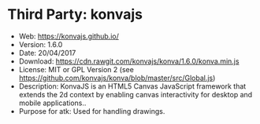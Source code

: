 Third Party: konvajs
======================

* Web: https://konvajs.github.io/
* Version: 1.6.0
* Date: 20/04/2017
* Download: https://cdn.rawgit.com/konvajs/konva/1.6.0/konva.min.js
* License: MIT or GPL Version 2 (see https://github.com/konvajs/konva/blob/master/src/Global.js)
* Description: KonvaJS is an HTML5 Canvas JavaScript framework that extends the 2d context by enabling canvas interactivity for desktop and mobile applications..
* Purpose for atk: Used for handling drawings.
